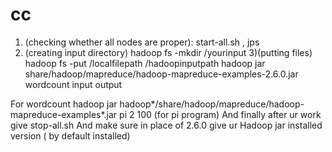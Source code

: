 # cc
1) (checking whether all nodes are proper):  start-all.sh    , jps
2) (creating input directory)  hadoop fs -mkdir /yourinput
3)(putting files) hadoop fs -put /localfilepath /hadoopinputpath
hadoop jar share/hadoop/mapreduce/hadoop-mapreduce-examples-2.6.0.jar wordcount input output

 For wordcount
hadoop jar hadoop*/share/hadoop/mapreduce/hadoop-mapreduce-examples*.jar pi 2 100
 (for pi program)
And finally after ur work give stop-all.sh
 And make sure in place of 2.6.0 give ur Hadoop jar installed version ( by default installed)
